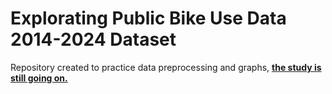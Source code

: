 # Explorating Public Bike Use Data 2014-2024 Dataset

Repository created to practice data preprocessing and graphs, **[the study is still going on.](https://github.com/carlacosmo/ExploratingPublicBikeUseData2014-2024/blob/main/explorating-public-bike-use-data-2014-2024-dataset.ipynb)**
